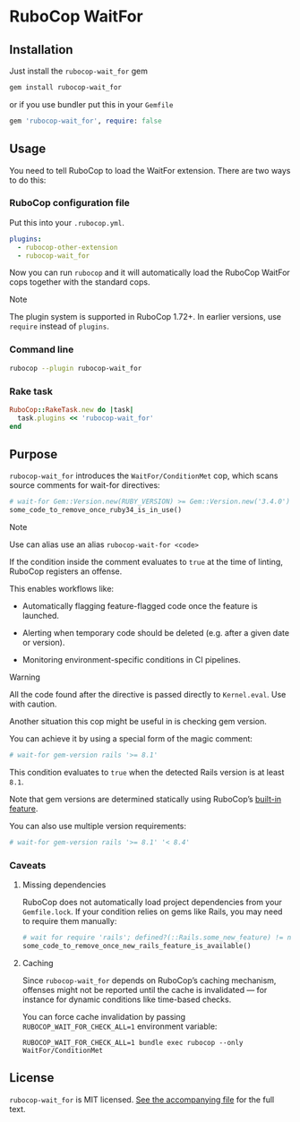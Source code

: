 # RuboCop WaitFor

## Installation

Just install the `rubocop-wait_for` gem

```bash
gem install rubocop-wait_for
```

or if you use bundler put this in your `Gemfile`

```ruby
gem 'rubocop-wait_for', require: false
```

## Usage

You need to tell RuboCop to load the WaitFor extension. There are two
ways to do this:

### RuboCop configuration file

Put this into your `.rubocop.yml`.

```yaml
plugins:
  - rubocop-other-extension
  - rubocop-wait_for
```

Now you can run `rubocop` and it will automatically load the RuboCop WaitFor
cops together with the standard cops.

> [!NOTE]
> The plugin system is supported in RuboCop 1.72+. In earlier versions, use `require` instead of `plugins`.

### Command line

```bash
rubocop --plugin rubocop-wait_for
```

### Rake task

```ruby
RuboCop::RakeTask.new do |task|
  task.plugins << 'rubocop-wait_for'
end
```

## Purpose

`rubocop-wait_for` introduces the `WaitFor/ConditionMet` cop, which scans source comments for wait-for directives:

```ruby
# wait-for Gem::Version.new(RUBY_VERSION) >= Gem::Version.new('3.4.0')
some_code_to_remove_once_ruby34_is_in_use()
```

> [!NOTE]
>
> Use can alias use an alias `rubocop-wait-for <code>`

If the condition inside the comment evaluates to `true` at the time of linting, RuboCop registers an offense.

This enables workflows like:

- Automatically flagging feature-flagged code once the feature is launched.

- Alerting when temporary code should be deleted (e.g. after a given date or version).

- Monitoring environment-specific conditions in CI pipelines.

> [!WARNING]
> All the code found after the directive is passed directly to `Kernel.eval`. Use with caution.

Another situation this cop might be useful in is checking gem version.

You can achieve it by using a special form of the magic comment:

```ruby
# wait-for gem-version rails '>= 8.1'
```

This condition evaluates to `true` when the detected Rails version is at least `8.1`.

Note that gem versions are determined statically using RuboCop’s [built-in feature](https://docs.rubocop.org/rubocop/development.html#limit-by-ruby-or-gem-versions).

You can also use multiple version requirements:

```ruby
# wait-for gem-version rails '>= 8.1' '< 8.4'
```


### Caveats

1. Missing dependencies

   RuboCop does not automatically load project dependencies from your `Gemfile.lock`. If your condition relies on gems like Rails, you may need to require them manually:

   ```ruby
   # wait for require 'rails'; defined?(::Rails.some_new_feature) != nil
   some_code_to_remove_once_new_rails_feature_is_available()
   ```

2. Caching

   Since `rubocop-wait_for` depends on RuboCop’s caching mechanism, offenses might not be reported until the cache is invalidated — for instance for dynamic conditions like time-based checks.

   You can force cache invalidation by passing `RUBOCOP_WAIT_FOR_CHECK_ALL=1` environment variable:

   ```shell
   RUBOCOP_WAIT_FOR_CHECK_ALL=1 bundle exec rubocop --only WaitFor/ConditionMet
   ```

## License

`rubocop-wait_for` is MIT licensed. [See the accompanying file](LICENSE) for
the full text.
